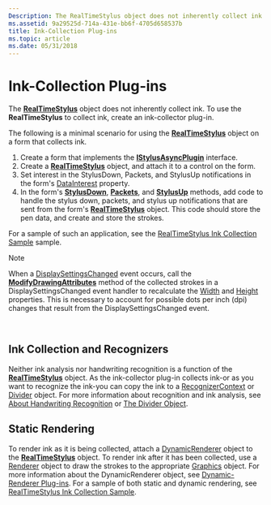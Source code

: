 ```yaml
---
Description: The RealTimeStylus object does not inherently collect ink. To use the RealTimeStylus to collect ink, create an ink-collector plug-in.
ms.assetid: 9a29525d-714a-431e-bb6f-4705d658537b
title: Ink-Collection Plug-ins
ms.topic: article
ms.date: 05/31/2018
---
```


# Ink-Collection Plug-ins

The [**RealTimeStylus**](realtimestylus-class.md) object does not inherently collect ink. To use the **RealTimeStylus** to collect ink, create an ink-collector plug-in.

The following is a minimal scenario for using the [**RealTimeStylus**](realtimestylus-class.md) object on a form that collects ink.

1.  Create a form that implements the [**IStylusAsyncPlugin**](https://msdn.microsoft.com/en-us/library/ms702522(v=VS.85).aspx) interface.
2.  Create a [**RealTimeStylus**](realtimestylus-class.md) object, and attach it to a control on the form.
3.  Set interest in the StylusDown, Packets, and StylusUp notifications in the form's [DataInterest](https://msdn.microsoft.com/library/ms574886(v=VS.90).aspx) property.
4.  In the form's [**StylusDown**](/windows/desktop/api/RTSCom/nf-rtscom-istylusplugin-stylusdown), [**Packets**](/windows/desktop/api/RTSCom/nf-rtscom-istylusplugin-packets), and [**StylusUp**](/windows/desktop/api/RTSCom/nf-rtscom-istylusplugin-stylusup) methods, add code to handle the stylus down, packets, and stylus up notifications that are sent from the form's [**RealTimeStylus**](realtimestylus-class.md) object. This code should store the pen data, and create and store the strokes.

For a sample of such an application, see the [RealTimeStylus Ink Collection Sample](realtimestylus-ink-collection-sample.md) sample.

> [!Note]  
> When a [DisplaySettingsChanged](https://msdn.microsoft.com/library/xfdbbfk5(v=VS.90).aspx) event occurs, call the [**ModifyDrawingAttributes**](/windows/desktop/api/msinkaut/nf-msinkaut-iinkstrokes-modifydrawingattributes) method of the collected strokes in a DisplaySettingsChanged event handler to recalculate the [Width](https://msdn.microsoft.com/library/ms582112(v=VS.90).aspx) and [Height](https://msdn.microsoft.com/library/ms582106(v=VS.90).aspx) properties. This is necessary to account for possible dots per inch (dpi) changes that result from the DisplaySettingsChanged event.

 

## Ink Collection and Recognizers

Neither ink analysis nor handwriting recognition is a function of the [**RealTimeStylus**](realtimestylus-class.md) object. As the ink-collector plug-in collects ink-or as you want to recognize the ink-you can copy the ink to a [RecognizerContext](https://msdn.microsoft.com/library/ms552546(v=VS.90).aspx) or [Divider](https://msdn.microsoft.com/library/ms583616(v=VS.90).aspx) object. For more information about recognition and ink analysis, see [About Handwriting Recognition](about-handwriting-recognition.md) or [The Divider Object](the-divider-object.md).

## Static Rendering

To render ink as it is being collected, attach a [DynamicRenderer](https://msdn.microsoft.com/library/ms575176(v=VS.90).aspx) object to the [**RealTimeStylus**](realtimestylus-class.md) object. To render ink after it has been collected, use a [Renderer](https://msdn.microsoft.com/library/ms552630(v=VS.90).aspx) object to draw the strokes to the appropriate [Graphics](https://msdn.microsoft.com/library/ac148eb3(v=VS.90).aspx) object. For more information about the DynamicRenderer object, see [Dynamic-Renderer Plug-ins](dynamic-renderer-plug-ins.md). For a sample of both static and dynamic rendering, see [RealTimeStylus Ink Collection Sample](realtimestylus-ink-collection-sample.md).

 

 



